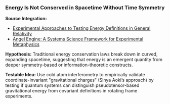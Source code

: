 ### **Energy Is Not Conserved in Spacetime Without Time Symmetry**

**Source Integration:**
- [Experimental Approaches to Testing Energy Definitions in General Relativity](../../_rolodexterRES/Experimental%20Approaches%20to%20Testing%20Energy%20Definiti.md)
- [Angel Engine: A Systems Science Framework for Experimental Metaphysics](../../_rolodexterRES/Angel%20Engine_%20A%20Systems%20Science%20Framework%20for%20Expe.md)

**Hypothesis:** Traditional energy conservation laws break down in curved, expanding spacetime, suggesting that energy is an emergent quantity from deeper symmetry-based or information-theoretic constructs.

**Testable Idea:** Use cold atom interferometry to empirically validate coordinate-invariant "gravitational charges" (Sinya Aoki’s approach) by testing if quantum systems can distinguish pseudotensor-based gravitational energy from covariant definitions in rotating frame experiments.